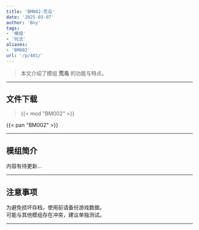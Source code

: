 ```yaml
---
title: 'BM002-荒岛'
date: '2025-03-07'
author: 'Bny'
tags:
- '模组'
- '玩法'
aliases:
- 'BM002'
url: '/p/401/'
---
```


> 本文介绍了模组 **荒岛** 的功能与特点。

---

## 文件下载  

> {{< mod "BM002" >}}  

{{< pan "BM002" >}}  

---

## 模组简介

>  
内容有待更新...  

---

## 注意事项

>  
为避免损坏存档，使用前请备份游戏数据。  
可能与其他模组存在冲突，建议单独测试。  

---

